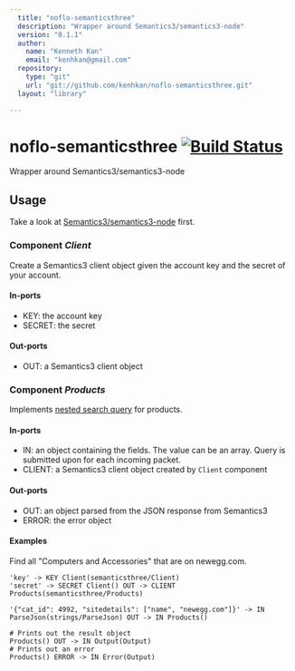 ```yaml
---
  title: "noflo-semanticsthree"
  description: "Wrapper around Semantics3/semantics3-node"
  version: "0.1.1"
  author: 
    name: "Kenneth Kan"
    email: "kenhkan@gmail.com"
  repository: 
    type: "git"
    url: "git://github.com/kenhkan/noflo-semanticsthree.git"
  layout: "library"

---
```

# noflo-semanticsthree [![Build Status](https://secure.travis-ci.org/kenhkan/noflo-semanticsthree.png?branch=master)](http://travis-ci.org/kenhkan/noflo-semanticsthree)

Wrapper around Semantics3/semantics3-node

## Usage

Take a look at
[Semantics3/semantics3-node](https://github.com/Semantics3/semantics3-node)
first.

### Component *Client* ###

Create a Semantics3 client object given the account key and the secret
of your account.

#### In-ports

  * KEY: the account key
  * SECRET: the secret

#### Out-ports

  * OUT: a Semantics3 client object

### Component *Products* ###

Implements [nested search
query](https://github.com/Semantics3/semantics3-node#nested-search-query)
for products.

#### In-ports

  * IN: an object containing the fields. The value can be an array.
    Query is submitted upon for each incoming packet.
  * CLIENT: a Semantics3 client object created by `Client` component

#### Out-ports

  * OUT: an object parsed from the JSON response from Semantics3
  * ERROR: the error object

#### Examples

Find all "Computers and Accessories" that are on newegg.com.

    'key' -> KEY Client(semanticsthree/Client)
    'secret' -> SECRET Client() OUT -> CLIENT Products(semanticsthree/Products)

    '{"cat_id": 4992, "sitedetails": ["name", "newegg.com"]}' -> IN ParseJson(strings/ParseJson) OUT -> IN Products()

    # Prints out the result object
    Products() OUT -> IN Output(Output)
    # Prints out an error
    Products() ERROR -> IN Error(Output)
